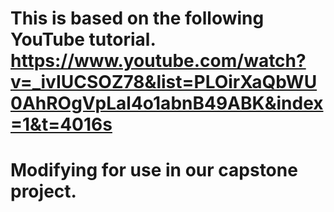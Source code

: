 # This is based on the following YouTube tutorial. https://www.youtube.com/watch?v=_ivIUCSOZ78&list=PLOirXaQbWU0AhROgVpLal4o1abnB49ABK&index=1&t=4016s

# Modifying for use in our capstone project.
